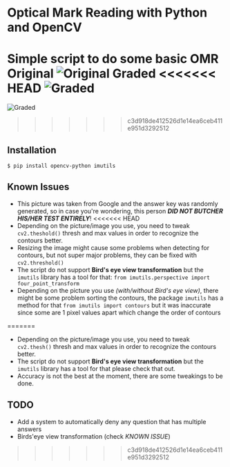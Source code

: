 # Optical Mark Reading with Python and OpenCV
Simple script to do some basic OMR
**Original**
![Original](https://imgur.com/7vfAng8.jpg)
**Graded**
<<<<<<< HEAD
![Graded](https://imgur.com/1PYSVWk.png)
=======
![Graded](https://imgur.com/OaV2UtV.png)
>>>>>>> c3d918de412526d1e14ea6ceb411e951d3292512
## Installation 
`$ pip install opencv-python imutils`

## Known Issues
- This picture was taken from Google and the answer key was randomly generated, so in case you're wondering, this person _**DID NOT BUTCHER HIS/HER TEST ENTIRELY**_!
<<<<<<< HEAD
- Depending on the picture/image you use, you need to tweak `cv2.theshold()` thresh and max values in order to recognize the contours better.
- Resizing the image might cause some problems when detecting for contours, but not super major problems, they can be fixed with `cv2.threshold()`
- The script do not support **Bird's eye view transformation** but the `imutils` library has a tool for that: `from imutils.perspective import four_point_transform` 
- Depending on the picture you use _(with/without Bird's eye view)_, there might be some problem sorting the contours, the package `imutils` has a method for that `from imutils import contours` but it was inaccurate since some are 1 pixel values apart which change the order of contours

=======
- Depending on the picture/image you use, you need to tweak `cv2.thesh()` thresh and max values in order to recognize the contours better.
- The script do not support **Bird's eye view transformation** but the `imutils` library has a tool for that please check that out. 
- Accuracy is not the best at the moment, there are some tweakings to be done.

## TODO
- Add a system to automatically deny any question that has multiple answers
- Birds'eye view transformation (check _KNOWN ISSUE_)
>>>>>>> c3d918de412526d1e14ea6ceb411e951d3292512
